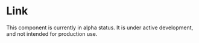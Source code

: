 # Link
This component is currently in alpha status. It is under active development, and not intended for production use.

